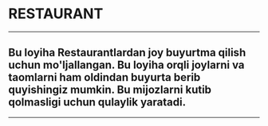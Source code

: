 # RESTAURANT
___
 ## Bu loyiha Restaurantlardan joy buyurtma qilish uchun mo'ljallangan. Bu loyiha orqli joylarni va taomlarni ham oldindan buyurta berib quyishingiz mumkin. Bu mijozlarni kutib qolmasligi uchun qulaylik yaratadi.
___
